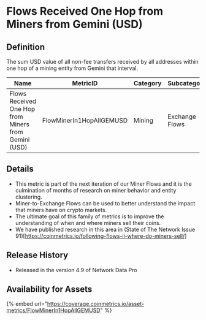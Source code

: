 # Flows Received One Hop from Miners from Gemini (USD)

## Definition

The sum USD value of all non-fee transfers received by all addresses within one hop of a mining entity from Gemini that interval.

| Name                                                 | MetricID                 | Category | Subcategory    | Type | Unit | Interval |
| ---------------------------------------------------- | ------------------------ | -------- | -------------- | ---- | ---- | -------- |
| Flows Received One Hop from Miners from Gemini (USD) | FlowMinerIn1HopAllGEMUSD | Mining   | Exchange Flows | Sum  | USD  | 1 day    |

## Details

* This metric is part of the next iteration of our Miner Flows and it is the culmination of months of research on miner behavior and entity clustering.
* Miner-to-Exchange Flows can be used to better understand the impact that miners have on crypto markets.
* The ultimate goal of this family of metrics is to improve the understanding of when and where miners sell their coins.
* We have published research in this area in (State of The Network Issue 91)\[https://coinmetrics.io/following-flows-ii-where-do-miners-sell/]

## Release History

* Released in the version 4.9 of Network Data Pro

## Availability for Assets

{% embed url="https://coverage.coinmetrics.io/asset-metrics/FlowMinerIn1HopAllGEMUSD" %}
